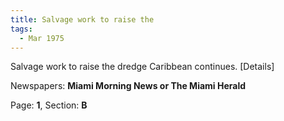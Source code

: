 ```yaml
---  
title: Salvage work to raise the  
tags:  
  - Mar 1975  
---  
```

  
Salvage work to raise the dredge Caribbean continues. [Details]  
  
Newspapers: **Miami Morning News or The Miami Herald**  
  
Page: **1**, Section: **B** 
